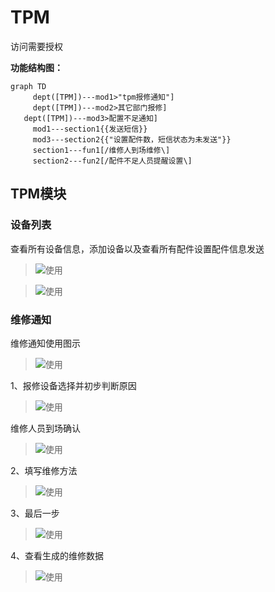 # TPM

访问需要授权

**功能结构图：**

```mermaid
graph TD
	 dept([TPM])---mod1>"tpm报修通知"]
	 dept([TPM])---mod2>其它部门报修]
   dept([TPM])---mod3>配置不足通知]
	 mod1---section1{{发送短信}}
	 mod3---section2{{"设置配件数，短信状态为未发送"}}
	 section1---fun1[/维修人到场维修\]
	 section2---fun2[/配件不足人员提醒设置\]
```



## TPM模块

### 设备列表

查看所有设备信息，添加设备以及查看所有配件设置配件信息发送

> ![使用](http://192.168.123.51:8088/static/docs/tpm/tpmmeche1.png)

> ![使用](http://192.168.123.51:8088/static/docs/tpm/tpmmeche2.png)


### 维修通知

维修通知使用图示

> ![使用](http://192.168.123.51:8088/static/docs/tpm/tpmNotice1.png)

1、报修设备选择并初步判断原因
> ![使用](http://192.168.123.51:8088/static/docs/tpm/tpmNotice2.png)

维修人员到场确认
> ![使用](http://192.168.123.51:8088/static/docs/tpm/tpmNotice3.png)

2、填写维修方法
> ![使用](http://192.168.123.51:8088/static/docs/tpm/tpmNotice4.png)

3、最后一步
> ![使用](http://192.168.123.51:8088/static/docs/tpm/tpmNotice5.png)

4、查看生成的维修数据
> ![使用](http://192.168.123.51:8088/static/docs//tpm/tpmNoticeq.png)
